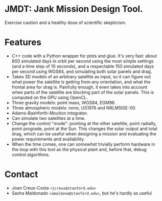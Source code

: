 # JMDT: Jank Mission Design Tool.
Exercise caution and a healthy dose of scientific skepticism.

# Features
- C++ code with a Python wrapper for plots and glue. It's very fast: about 800 simulated days in orbit per second using the most simple settings (and a time step of 10 seconds), and a respectable 150 simulated days per second using WGS84, and simulating both solar panels and drag.
- Takes 3D models of an arbitrary satellite as input, so it can figure out what power the satellite is getting from any orientation, and what the frontal area for drag is. Painfully enough, it even takes into account when parts of the satellite are blocking part of the solar panels. This is computed on the GPU using OpenCL.
- Three gravity models: point mass, WGS84, EGM96.
- Three atmospheric models: none, US1976 and NRLMSISE-00.
- Adams-Bashforth-Moulton integrator.
- Can simulate two satellites at a time.
- Change the control "mode": pointing at the other satellite, point radially, point prograde, point at the Sun. This changes the solar output and total drag, which can be useful when designing a mission and evaluating the power requirements and availability.
- When the time comes, one can *somewhat* trivially perform hardware in the loop with this tool as the physical plant and, before that, debug control algorithms.

# Contact
- Joan Creus-Costa `<jcreus@stanford.edu>`
- Sasha Maldonado `<amaldona@stanford.edu>`, but he's hardly as useful
